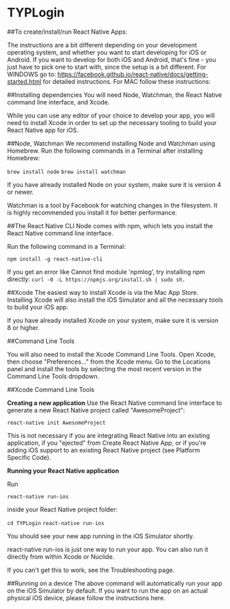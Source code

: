 # TYPLogin

##To create/install/run React Native Apps:

The instructions are a bit different depending on your development operating system, and whether you want to start developing for iOS or Android. If you want to develop for both iOS and Android, that's fine - you just have to pick one to start with, since the setup is a bit different.
For WINDOWS go to: https://facebook.github.io/react-native/docs/getting-started.html for detailed instructions.
For MAC follow these instructions:

##Installing dependencies 
You will need Node, Watchman, the React Native command line interface, and Xcode.

While you can use any editor of your choice to develop your app, you will need to install Xcode in order to set up the necessary tooling to build your React Native app for iOS.

##Node, Watchman 
We recommend installing Node and Watchman using Homebrew. Run the following commands in a Terminal after installing Homebrew:

```brew install node```
```brew install watchman```

If you have already installed Node on your system, make sure it is version 4 or newer.

Watchman is a tool by Facebook for watching changes in the filesystem. It is highly recommended you install it for better performance.

##The React Native CLI 
Node comes with npm, which lets you install the React Native command line interface.

Run the following command in a Terminal:

```npm install -g react-native-cli```

If you get an error like Cannot find module 'npmlog', try installing npm directly: 
```curl -0 -L https://npmjs.org/install.sh | sudo sh.```

##Xcode 
The easiest way to install Xcode is via the Mac App Store. Installing Xcode will also install the iOS Simulator and all the necessary tools to build your iOS app.

If you have already installed Xcode on your system, make sure it is version 8 or higher.

##Command Line Tools 

You will also need to install the Xcode Command Line Tools. Open Xcode, then choose "Preferences..." from the Xcode menu. Go to the Locations panel and install the tools by selecting the most recent version in the Command Line Tools dropdown.

##Xcode Command Line Tools

**Creating a new application**
Use the React Native command line interface to generate a new React Native project called "AwesomeProject":

```react-native init AwesomeProject```

This is not necessary if you are integrating React Native into an existing application, if you "ejected" from Create React Native App, or if you're adding iOS support to an existing React Native project (see Platform Specific Code).

**Running your React Native application**

Run 

```react-native run-ios``` 

inside your React Native project folder:

```cd TYPLogin```
```react-native run-ios```

You should see your new app running in the iOS Simulator shortly.

react-native run-ios is just one way to run your app. You can also run it directly from within Xcode or Nuclide.

If you can't get this to work, see the Troubleshooting page.

##Running on a device 
The above command will automatically run your app on the iOS Simulator by default. If you want to run the app on an actual physical iOS device, please follow the instructions here.



